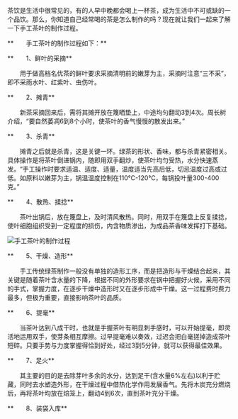 茶饮是生活中很常见的，有的人早中晚都会喝上一杯茶，成为生活中不可或缺的一个品饮。那么，你知道自己经常喝的茶是怎么制作的吗？现在就让我们一起来了解一下手工茶叶的制作过程。

  




**　　手工茶叶的制作过程如下：**

**　　1、鲜叶的采摘**

　　用于做高档名优茶的鲜叶要求采摘清明前的嫩芽为主，采摘时注意“三不采”，即不采雨水叶、红紫叶、虫伤叶。

**　　2、摊青**

　　新茶采摘回来后，需将其摊开放在篾晒垫上，中途均匀翻动3到4次。周长树介绍，“要自然萎凋6到8个小时，使茶叶的香气慢慢的散发出来。”

**　　3、杀青**

　　摊青之后就是杀青，这是关键一环。绿茶的形状、香味，都与杀青紧密相关。具体操作是将茶叶倒进锅内，随即用双手翻炒，使茶叶均匀受热，水分快速蒸发。“手工操作时要求适温、适度、适量，温度适当先高后低，切忌温度过高或过低。如原料以嫩芽为主，锅温温度控制在110℃-120℃，每锅投叶量300-400克。”

**　　4、散热、揉捻**

　　茶叶出锅后，放在篾盘上，及时清风散热。同时，用双手在篾盘上反复揉捻，使叶细胞组织受到一定程度的损伤，内含物质渗出，为成品茶香味发挥打下基础。

  


![](http://www.puercn.com/uploadfile/201804/20180414111443887.jpg "手工茶叶的制作过程")

**　　5、干燥、造形**

　　手工传统绿茶制作一般没有单独的造形工序，而是把造形与干燥结合起来，其关键是随着茶叶含水量的下降，根据不同的外形要求在锅中把握好火候，采用不同的手式，掌握力度，在逐步干燥中造形时又在逐步形成中干燥。这一过程费时费力最多，但极为重要，直接影响茶叶的品质。

**　　6、提毫**

　　当茶叶达到八成干时，也就是手握茶叶有明显刺手感时，可以开始提毫，即灵活地运用双手，使芽条相互摩擦。过早提毫难以奏效，过迟会把白毫搓掉造成茶叶短碎。只要手势与力度掌握得恰到好处，经过3到5分钟，就可以获得最佳效果。

**　　7、足火**

　　其主要的目的是去除芽叶多余的水分，达到足干\(含水量6%左右\)以利于贮藏，同时去水塑造外形，在干燥过程中借热化学作用发展香气。先将木炭充分燃烧后，再将茶叶均放在焙笼上，翻动4到6次，直到茶叶充分干燥。

**　　8、装袋入库**

